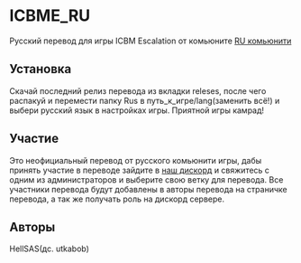 # ICBME_RU
Русский перевод для игры ICBM Escalation от комьюните [RU комьюнити](https://discord.gg/nY4Nv3AAaR)


## Установка 
Скачай последний релиз перевода из вкладки releses, после чего распакуй и перемести папку Rus в путь_к_игре/lang(заменить всё!) и выбери русский язык в настройках игры. Приятной игры камрад! 

## Участие 
Это неофициальный перевод от русского комьюнити игры, дабы принять участие в переводе зайдите в [наш дискорд](https://discord.gg/nY4Nv3AAaR) и свяжитесь с одним из администраторов и выберите свою ветку для перевода. 
Все участники перевода будут добавлены в авторы перевода на страничке перевода, а так же получать роль на дискорд сервере.

## Авторы 
HellSAS(дс. utkabob)
